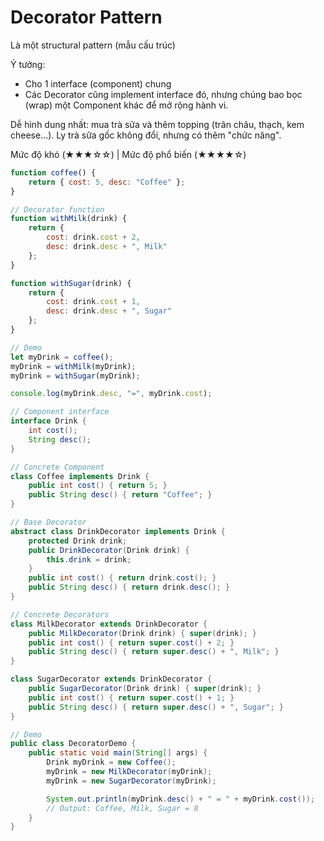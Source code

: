 # Decorator Pattern

Là một structural pattern (mẫu cấu trúc)

Ý tưởng:
- Cho 1 interface (component) chung
- Các Decorator cũng implement interface đó, nhưng chúng bao bọc (wrap) một Component khác để mở rộng hành vi.

Dễ hình dung nhất: mua trà sữa và thêm topping (trân châu, thạch, kem cheese...). Ly trà sữa gốc không đổi, nhưng có thêm "chức năng".

Mức độ khó (★★★☆☆) | Mức độ phổ biến (★★★★☆)

```javascript
function coffee() {
    return { cost: 5, desc: "Coffee" };
}

// Decorator function
function withMilk(drink) {
    return {
        cost: drink.cost + 2,
        desc: drink.desc + ", Milk"
    };
}

function withSugar(drink) {
    return {
        cost: drink.cost + 1,
        desc: drink.desc + ", Sugar"
    };
}

// Demo
let myDrink = coffee();
myDrink = withMilk(myDrink);
myDrink = withSugar(myDrink);

console.log(myDrink.desc, "=", myDrink.cost);
```

```java
// Component interface
interface Drink {
    int cost();
    String desc();
}

// Concrete Component
class Coffee implements Drink {
    public int cost() { return 5; }
    public String desc() { return "Coffee"; }
}

// Base Decorator
abstract class DrinkDecorator implements Drink {
    protected Drink drink;
    public DrinkDecorator(Drink drink) {
        this.drink = drink;
    }
    public int cost() { return drink.cost(); }
    public String desc() { return drink.desc(); }
}

// Concrete Decorators
class MilkDecorator extends DrinkDecorator {
    public MilkDecorator(Drink drink) { super(drink); }
    public int cost() { return super.cost() + 2; }
    public String desc() { return super.desc() + ", Milk"; }
}

class SugarDecorator extends DrinkDecorator {
    public SugarDecorator(Drink drink) { super(drink); }
    public int cost() { return super.cost() + 1; }
    public String desc() { return super.desc() + ", Sugar"; }
}

// Demo
public class DecoratorDemo {
    public static void main(String[] args) {
        Drink myDrink = new Coffee();
        myDrink = new MilkDecorator(myDrink);
        myDrink = new SugarDecorator(myDrink);

        System.out.println(myDrink.desc() + " = " + myDrink.cost());
        // Output: Coffee, Milk, Sugar = 8
    }
}
```